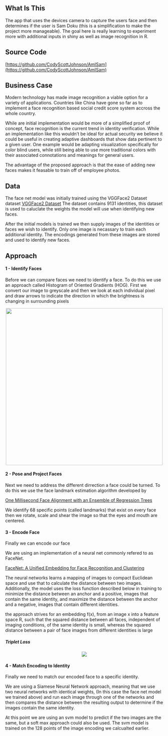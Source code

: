 ## What Is This

The app that uses the devices camera to capture the users face and then determines if the user is Sam Doku (this is a simplification to make the project more manageable). The goal here is really learning to experiment more with additional inputs in shiny as well as image recognition in R.

## Source Code

[https://github.com/CodyScottJohnson/AmISam](https://github.com/CodyScottJohnson/AmISam)

## Business Case
Modern technology has made image recognition a viable option for a variety of applications. Countries like China have gone so far as to implement a face recognition based social credit score system accross the whole country.

While are initial implementation would be more of a simplified proof of concept, face recognition is the current trend in identity verification. While an implementation like this wouldn’t be ideal for actual security we believe it could be useful in creating adaptive dashboards that show data pertinent to a given user. One example would be adapting visualization specifically for color blind users, while still being able to use more traditional colors with their associated connotations and meanings for general users.

The advantage of the proposed approach is that the ease of adding new faces makes it feasable to train off of employee photos.


## Data
The face net model was initially trained using the VGGFace2 Dataset dataset
[VGGFace2 Dataset](http://www.robots.ox.ac.uk/~vgg/data/vgg_face/)
The dataset contains 9131 identities, this dataset is used to caluclate the weights the model will use when identifying new faces.

After the initial models is trained we then supply images of the identities or faces we wish to identify. Only one image is necassary to train each additional identity. The encodings generated from these images are stored and used to identify new faces.

## Approach
#### 1 - Identify Faces
Before we can compare faces we need to identify a face. To do this we use an approach called Histogram of Oriented Gradients (HOG). First we convert our image to greyscale and then we look at each individual pixel and draw arrows to indicate the direction in which the brightness is changing in surrounding pixels

<p align="center">
    <img src="HOG.png" style="max-width:100%;width:500px"/>
</p>

#### 2 - Pose and Project Faces
Next we need to address the different dirrection a face could be turned. To do this we use the face landmark estimation algorithm developed by 

[One Millisecond Face Alignment with an Ensemble of Regression Trees](http://www.csc.kth.se/~vahidk/papers/KazemiCVPR14.pdf)

We identify 68 specific points (called landmarks) that exist on every face then we rotate, scale and shear the image so that the eyes and mouth are centered.

#### 3 - Encode Face
Finally we can encode our face

We are using an implementation of a neural net commonly refered to as FaceNet. 

[FaceNet: A Unified Embedding for Face Recognition and Clustering](https://arxiv.org/pdf/1503.03832.pdf)

The neural networks learns a mapping of images to compact Euclidean space and use that to calculate the distance between two images. Additionally, the model uses the loss function described below in training to minimize the distance between an anchor and a positive, images that contain the same identity, and maximize the distance between the anchor and a negative, images that contain different identities.

the approach strives for an embedding f(x), from an image x into a feature space R, such that the squared distance
between all faces, independent of imaging conditions, of
the same identity is small, whereas the squared distance between
a pair of face images from different identities is large

##### Triplet Loss

<p align="center">
    <img src="TripletLoss.png" style="max-width:100%"/>
</p>

#### 4 - Match Encoding to Identity
Finally we need to match our encoded face to a specific identity.

We are using a Siamese Neural Network approach, meaning that we use two neural networks with identical weights, (In this case the face net model we trained above) and run each image through one of the networks and then compares the distance between the resulting output to determine if the images contain the same identity.

At this point we are using an svm model to predict if the two images are the same, but a soft max approach could also be used. The svm model is trained on the 128 points of the image encoding we calcualted earlier.



	
 
